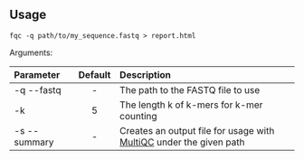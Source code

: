 ## Usage

```
fqc -q path/to/my_sequence.fastq > report.html
```

Arguments:

| Parameter                 | Default       | Description   |	
| :------------------------ |:-------------:| :-------------|
| -q --fastq 	       |	-           |The path to the FASTQ file to use
| -k          | 5           |The length k of k-mers for k-mer counting
| -s --summary          | -           |Creates an output file for usage with [MultiQC](https://multiqc.info) under the given path
